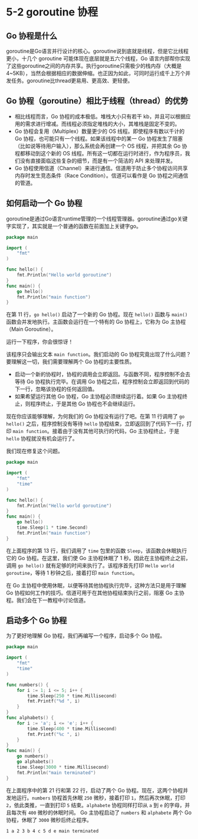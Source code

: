 # 5-2 goroutine 协程

## Go 协程是什么

goroutine是Go语言并行设计的核心。goroutine说到底就是线程，但是它比线程更小，十几个 goroutine 可能体现在底层就是五六个线程，Go 语言内部帮你实现了这些goroutine之间的内存共享。执行goroutine只需极少的栈内存（大概是4~5KB），当然会根据相应的数据伸缩。也正因为如此，可同时运行成千上万个并发任务。goroutine比thread更易用、更高效、更轻便。

## Go 协程（goroutine）相比于线程（thread）的优势

* 相比线程而言，Go 协程的成本极低。堆栈大小只有若干 kb，并且可以根据应用的需求进行增减。而线程必须指定堆栈的大小，其堆栈是固定不变的。
* Go 协程会复用（Multiplex）数量更少的 OS 线程。即使程序有数以千计的 Go 协程，也可能只有一个线程。如果该线程中的某一 Go 协程发生了阻塞（比如说等待用户输入），那么系统会再创建一个 OS 线程，并把其余 Go 协程都移动到这个新的 OS 线程。所有这一切都在运行时进行，作为程序员，我们没有直接面临这些复杂的细节，而是有一个简洁的 API 来处理并发。
* Go 协程使用信道（Channel）来进行通信。信道用于防止多个协程访问共享内存时发生竞态条件（Race Condition）。信道可以看作是 Go 协程之间通信的管道。

## 如何启动一个 Go 协程

goroutine是通过Go语言runtime管理的一个线程管理器。goroutine通过go关键字实现了，其实就是一个普通的函数在前面加上关键字go。

```go
package main

import (
    "fmt"
)

func hello() {
    fmt.Println("Hello world goroutine")
}
func main() {
    go hello()
    fmt.Println("main function")
}
```

在第 11 行，`go hello()` 启动了一个新的 Go 协程。现在 `hello()` 函数与 `main()` 函数会并发地执行。主函数会运行在一个特有的 Go 协程上，它称为 Go 主协程（Main Goroutine）。

运行一下程序，你会很惊讶！

该程序只会输出文本 `main function`。我们启动的 Go 协程究竟出现了什么问题？要理解这一切，我们需要理解两个 Go 协程的主要性质。

* 启动一个新的协程时，协程的调用会立即返回。与函数不同，程序控制不会去等待 Go 协程执行完毕。在调用 Go 协程之后，程序控制会立即返回到代码的下一行，忽略该协程的任何返回值。
* 如果希望运行其他 Go 协程，Go 主协程必须继续运行着。如果 Go 主协程终止，则程序终止，于是其他 Go 协程也不会继续运行。

现在你应该能够理解，为何我们的 Go 协程没有运行了吧。在第 11 行调用了 `go hello()` 之后，程序控制没有等待 `hello` 协程结束，立即返回到了代码下一行，打印 `main function`。接着由于没有其他可执行的代码，Go 主协程终止，于是 `hello` 协程就没有机会运行了。

我们现在修复这个问题。

```go
package main

import (  
    "fmt"
    "time"
)

func hello() {  
    fmt.Println("Hello world goroutine")
}
func main() {  
    go hello()
    time.Sleep(1 * time.Second)
    fmt.Println("main function")
}
```

在上面程序的第 13 行，我们调用了 `time` 包里的函数 `Sleep`，该函数会休眠执行它的 Go 协程。在这里，我们使 Go 主协程休眠了 1 秒。因此在主协程终止之前，调用 `go hello()` 就有足够的时间来执行了。该程序首先打印 `Hello world goroutine`，等待 1 秒钟之后，接着打印 `main function`。

在 Go 主协程中使用休眠，以便等待其他协程执行完毕，这种方法只是用于理解 Go 协程如何工作的技巧。信道可用于在其他协程结束执行之前，阻塞 Go 主协程。我们会在下一教程中讨论信道。

## 启动多个 Go 协程

为了更好地理解 Go 协程，我们再编写一个程序，启动多个 Go 协程。

```go
package main

import (  
    "fmt"
    "time"
)

func numbers() {  
    for i := 1; i <= 5; i++ {
        time.Sleep(250 * time.Millisecond)
        fmt.Printf("%d ", i)
    }
}
func alphabets() {  
    for i := 'a'; i <= 'e'; i++ {
        time.Sleep(400 * time.Millisecond)
        fmt.Printf("%c ", i)
    }
}
func main() {  
    go numbers()
    go alphabets()
    time.Sleep(3000 * time.Millisecond)
    fmt.Println("main terminated")
}
```

在上面程序中的第 21 行和第 22 行，启动了两个 Go 协程。现在，这两个协程并发地运行。`numbers` 协程首先休眠 `250` 微秒，接着打印 `1`，然后再次休眠，打印 `2`，依此类推，一直到打印 `5` 结束。`alphabete` 协程同样打印从 `a` 到 `e` 的字母，并且每次有 `400` 微秒的休眠时间。 Go 主协程启动了 `numbers` 和 `alphabete` 两个 Go 协程，休眠了 `3000` 微秒后终止程序。

```text
1 a 2 3 b 4 c 5 d e main terminated
```
